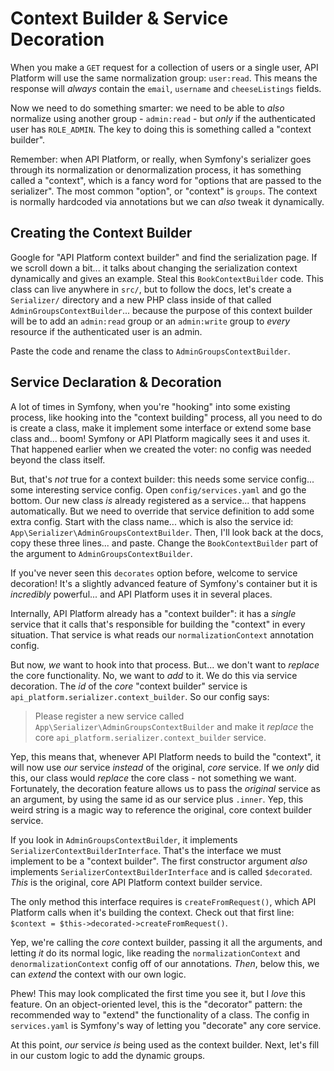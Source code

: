 # Context Builder & Service Decoration

When you make a `GET` request for a collection of users or a single user, API Platform
will use the same normalization group: `user:read`. This means the response will
*always* contain the `email`, `username` and `cheeseListings` fields.

Now we need to do something smarter: we need to be able to *also* normalize using
another group - `admin:read` - but *only* if the authenticated user has `ROLE_ADMIN`.
The key to doing this is something called a "context builder".

Remember: when API Platform, or really, when Symfony's serializer goes through its
normalization or denormalization process, it has something called a "context",
which is a fancy word for "options that are passed to the serializer". The most
common "option", or "context" is `groups`. The context is normally hardcoded
via annotations but we can *also* tweak it dynamically.

## Creating the Context Builder

Google for "API Platform context builder" and find the serialization page. If we
scroll down a bit... it talks about changing the serialization context dynamically
and gives an example. Steal this `BookContextBuilder` code. This class
can live anywhere in `src/`, but to follow the docs, let's create a `Serializer/`
directory and a new PHP class inside of that called `AdminGroupsContextBuilder`...
because the purpose of this context builder will be to add an `admin:read`
group or an `admin:write` group to *every* resource if the authenticated user
is an admin.

Paste the code and rename the class to `AdminGroupsContextBuilder`.

## Service Declaration & Decoration

A lot of times in Symfony, when you're "hooking" into some existing process, like
hooking into the "context building" process, all you need to do is create a class,
make it implement some interface or extend some base class and... boom! Symfony
or API Platform magically sees it and uses it. That happened earlier when we
created the voter: no config was needed beyond the class itself.

But, that's *not* true for a context builder: this needs some service config...
some interesting service config. Open `config/services.yaml` and go the bottom.
Our new class *is* already registered as a service... that happens automatically.
But we need to override that service definition to add some extra config. Start
with the class name... which is also the service id:
`App\Serializer\AdminGroupsContextBuilder`. Then, I'll look back at the docs,
copy these three lines... and paste. Change the `BookContextBuilder` part of the
argument to `AdminGroupsContextBuilder`.

If you've never seen this `decorates` option before, welcome to service decoration!
It's a slightly advanced feature of Symfony's container but it is *incredibly*
powerful... and API Platform uses it in several places.

Internally, API Platform already has a "context builder": it has a *single*
service that it calls that's responsible for building the "context" in every situation.
That service is what reads our `normalizationContext` annotation config.

But now, *we* want to hook into that process. But... we don't want to *replace*
the core functionality. No, we want to *add* to it. We do this via service
decoration. The *id* of the *core* "context builder" service is
`api_platform.serializer.context_builder`. So our config says:

> Please register a new service called `App\Serializer\AdminGroupsContextBuilder`
> and make it *replace* the core `api_platform.serializer.context_builder` service.

Yep, this means that, whenever API Platform needs to build the "context", it will
now use *our* service *instead* of the original, *core* service. If we *only* did
this, our class would *replace* the core class - not something we want. Fortunately,
the decoration feature allows us to pass the *original* service as an argument,
by using the same id as our service plus `.inner`. Yep, this weird string is a
magic way to reference the original, core context builder service.

If you look in `AdminGroupsContextBuilder`, it implements
`SerializerContextBuilderInterface`. That's the interface we must implement to be
a "context builder". The first constructor argument *also*
implements `SerializerContextBuilderInterface` and is called `$decorated`.
*This* is the original, core API Platform context builder service.

The only method this interface requires is `createFromRequest()`, which API
Platform calls when it's building the context. Check out that first line:
`$context = $this->decorated->createFromRequest()`.

Yep, we're calling the *core* context builder, passing it all the arguments, and
letting *it* do its normal logic, like reading the `normalizationContext` and
`denormalizationContext` config off of our annotations. *Then*, below this, we
can *extend* the context with our own logic.

Phew! This may look complicated the first time you see it, but I *love* this feature.
On an object-oriented level, this is the "decorator" pattern: the recommended way
to "extend" the functionality of a class. The config in `services.yaml` is Symfony's
way of letting you "decorate" any core service.

At this point, *our* service *is* being used as the context builder. Next, let's
fill in our custom logic to add the dynamic groups.
